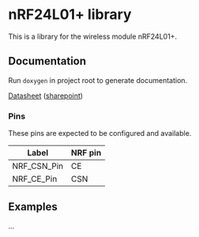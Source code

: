 # nRF24L01+ library
This is a library for the wireless module nRF24L01+.

## Documentation
Run `doxygen` in project root to generate documentation.

[Datasheet](https://www.sparkfun.com/datasheets/Components/SMD/nRF24L01Pluss_Preliminary_Product_Specification_v1_0.pdf) ([sharepoint](https://liuonline.sharepoint.com/:b:/r/sites/ToeBiters/Shared%20Documents/Hardware/datasheets/nRF24L01Pluss_Preliminary_Product_Specification_v1_0.pdf?csf=1&web=1&e=uNih4T))  

### Pins
These pins are expected to be configured and available.

| Label       | NRF pin |
|-------------|---------|
| NRF_CSN_Pin | CE      |
| NRF_CE_Pin  | CSN     |

## Examples
...
